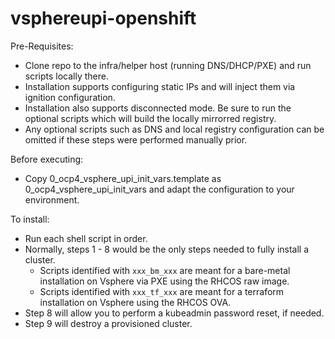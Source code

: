 # vsphereupi-openshift

Pre-Requisites:
- Clone repo to the infra/helper host (running DNS/DHCP/PXE) and run scripts locally there.
- Installation supports configuring static IPs and will inject them via ignition configuration.
- Installation also supports disconnected mode.  Be sure to run the optional scripts which will build the locally mirrorred registry.
- Any optional scripts such as DNS and local registry configuration can be omitted if these steps were performed manually prior.

Before executing:
- Copy 0_ocp4_vsphere_upi_init_vars.template as 0_ocp4_vsphere_upi_init_vars and adapt the configuration to your environment.

To install:
- Run each shell script in order.
- Normally, steps 1 - 8 would be the only steps needed to fully install a cluster.
  - Scripts identified with `` xxx_bm_xxx `` are meant for a bare-metal installation on Vsphere via PXE using the RHCOS raw image.
  - Scripts identified with `` xxx_tf_xxx `` are meant for a terraform installation on Vsphere using the RHCOS OVA.
- Step 8 will allow you to perform a kubeadmin password reset, if needed.
- Step 9 will destroy a provisioned cluster.

